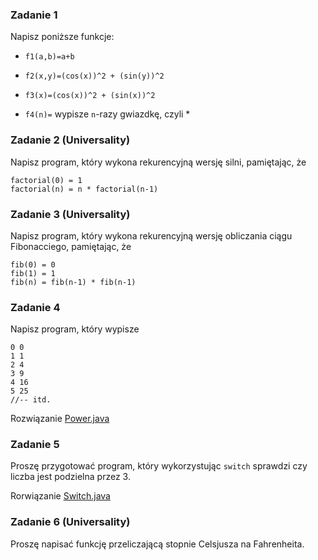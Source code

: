 ### Zadanie 1

Napisz poniższe funkcje:

-   `f1(a,b)=a+b`

-   `f2(x,y)=(cos(x))^2 + (sin(y))^2`

-   `f3(x)=(cos(x))^2 + (sin(x))^2`

-   `f4(n)=` wypisze `n`-razy gwiazdkę, czyli \*

### Zadanie 2 (Universality)

Napisz program, który wykona rekurencyjną wersję silni, pamiętając, że

~~~~~~~~~~~~~~~~~~~~~~~~~~~~~~~~~~~~~~~~~~~~~~~~~~~~~~~~~~~~~~~~~~~~~~~~~~~~~~~~
factorial(0) = 1
factorial(n) = n * factorial(n-1)
~~~~~~~~~~~~~~~~~~~~~~~~~~~~~~~~~~~~~~~~~~~~~~~~~~~~~~~~~~~~~~~~~~~~~~~~~~~~~~~~

### Zadanie 3 (Universality)

Napisz program, który wykona rekurencyjną wersję obliczania ciągu Fibonacciego,
pamiętając, że

~~~~~~~~~~~~~~~~~~~~~~~~~~~~~~~~~~~~~~~~~~~~~~~~~~~~~~~~~~~~~~~~~~~~~~~~~~~~~~~~
fib(0) = 0
fib(1) = 1
fib(n) = fib(n-1) * fib(n-1)
~~~~~~~~~~~~~~~~~~~~~~~~~~~~~~~~~~~~~~~~~~~~~~~~~~~~~~~~~~~~~~~~~~~~~~~~~~~~~~~~

### Zadanie 4

Napisz program, który wypisze

~~~~~~~~~~~~~~~~~~~~~~~~~~~~~~~~~~~~~~~~~~~~~~~~~~~~~~~~~~~~~~~~~~~~~~~~~~~~~~~~
0 0
1 1
2 4
3 9
4 16
5 25
//-- itd.
~~~~~~~~~~~~~~~~~~~~~~~~~~~~~~~~~~~~~~~~~~~~~~~~~~~~~~~~~~~~~~~~~~~~~~~~~~~~~~~~

Rozwiązanie
[Power.java](https://github.com/kmisztal/java_tutorial/blob/master/lab04/src/Power.java)

### Zadanie 5

Proszę przygotować program, który wykorzystując `switch` sprawdzi czy liczba
jest podzielna przez 3.

Rorwiązanie
[Switch.java](https://github.com/kmisztal/java_tutorial/blob/master/lab04/src/Switch.java)

### Zadanie 6 (Universality)

Proszę napisać funkcję przeliczającą stopnie Celsjusza na Fahrenheita.
